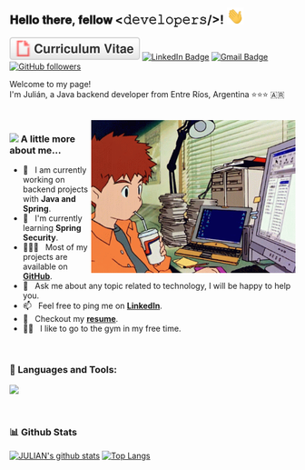 <div align="left">
<h2> 𝐇𝐞𝐥𝐥𝐨 𝐭𝐡𝐞𝐫𝐞, 𝐟𝐞𝐥𝐥𝐨𝐰 <𝚍𝚎𝚟𝚎𝚕𝚘𝚙𝚎𝚛𝚜/>! <img src="https://github.com/ABSphreak/ABSphreak/blob/master/gifs/Hi.gif" width="30px"></h2>
</div>

<a href="https://drive.google.com/file/d/1-EQzJgM2EQQNLm2io7Xbn2fiKo6nfQtK/view?usp=drive_link" download><img src="/img/cv.svg" alt="Curriculum Vitae"></a>
[![LinkedIn Badge](https://img.shields.io/badge/-LinkedIn-blue?style=social&logo=Linkedin&logoColor=blue&link=https://www.linkedin.com/in/julian-viera/)](https://www.linkedin.com/in/julian-viera/)
[![Gmail Badge](https://img.shields.io/badge/-vierajulianeduardo@gmail.com-c14438?style=social&logo=Gmail&logoColor=red&link=mailto:vierajulianeduardo@gmail.com)](mailto:vierajulianeduardo@gmail.com)
[![GitHub followers](https://img.shields.io/github/followers/VieraJulian?label=Follow&style=social)](https://github.com/VieraJulian/?tab=follow)

<p>Welcome to my page! </br> I'm Julián, a Java backend developer from Entre Ríos, Argentina ⭐⭐⭐ 🇦🇷</p> 

<br>

<img align="right" alt="GIF" src="/img/archivo.gif" width="360px"/>
  
### <img src="https://media.giphy.com/media/VgCDAzcKvsR6OM0uWg/giphy.gif" width="50"> A little more about me...  

- 🔭 &nbsp; I am currently working on backend projects with **Java and Spring**.
- 🌱 &nbsp; I'm currently learning **Spring Security**.
- 👨🏻‍💻 &nbsp; Most of my projects are available on **[GitHub](https://github.com/VieraJulian)**.
- 💬 &nbsp; Ask me about any topic related to technology, I will be happy to help you.
- 📫 &nbsp; Feel free to ping me on **[LinkedIn](https://linkedin.com/in/julian-viera)**.
- 📝 &nbsp; Checkout my **<a href="https://drive.google.com/file/d/1-EQzJgM2EQQNLm2io7Xbn2fiKo6nfQtK/view?usp=drive_link">resume</a>**.
- 🏋️‍♂️ &nbsp; I like to go to the gym in my free time.

<br>

### 🔨 Languages and Tools:
<p align="left">
  <a href="https://skillicons.dev">
    <img src="https://skillicons.dev/icons?i=java,spring,docker,maven,hibernate,mysql,mongodb,postgres,git,github,windows,linux,ubuntu,powershell,bash,postman,idea,vscode,figma" />
  </a>
</p>

<br>


### 📊 Github Stats

[![JULIAN's github stats](https://github-readme-stats.vercel.app/api?username=VieraJulian&show_icons=true&icon_color=CE1D2D&text_color=718096&bg_color=00000000&hide_title=true&hide_border=true&card_width=400)](https://github.com/VieraJulian)
[![Top Langs](https://github-readme-stats.vercel.app/api/top-langs/?username=VieraJulian&show_icons=true&icon_color=CE1D2D&text_color=718096&bg_color=00000000&hide_title=true&hide_border=true&layout=compact&card_width=400)](https://github.com/anuraghazra/github-readme-stats)

<!-- [![Linkedin Badge](https://img.shields.io/badge/-JuliánViera-blue?style=flat-square&logo=Linkedin&logoColor=white&link=https://https://www.linkedin.com/in/julian-viera/)](https://www.linkedin.com/in/julian-viera/)
[![Gmail Badge](https://img.shields.io/badge/-vierajulianeduardo@gmail.com-c14438?style=flat-square&logo=Gmail&logoColor=white&link=mailto:vierajulianeduardo@gmail.com)](mailto:vierajulianeduardo@gmail.com)
<!-- <img src="https://github.com/DHANOLA/DHANOLA/raw/output/github-contribution-grid-snake.svg" alt="snake"></center> -->
<!-- [![GitHub followers](https://img.shields.io/github/followers/VieraJulian?label=Follow&style=social)](https://github.com/VieraJulian/?tab=follow) -->
<!-- [![LinkedIn Badge](https://img.shields.io/badge/-LinkedIn-blue?style=social&logo=Linkedin&logoColor=blue&link=https://www.linkedin.com/in/julian-viera/)](https://www.linkedin.com/in/julian-viera/) -->
<!-- [![Gmail Badge](https://img.shields.io/badge/-vierajulianeduardo@gmail.com-c14438?style=social&logo=Gmail&logoColor=red&link=mailto:vierajulianeduardo@gmail.com)](mailto:vierajulianeduardo@gmail.com) -->
<!-- <a href="https://www.linkedin.com/in/julian-viera/overlay/1716846222744/single-media-viewer/?profileId=ACoAAD4nX1EBLj8u1u68w_x2qq13tqmpBYmRHCk"><img src="/cv.svg" alt="Curriculum Vitae"></a> -->

